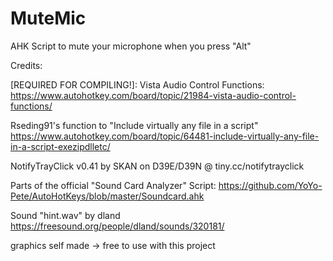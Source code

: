 # MuteMic
AHK Script to mute your microphone when you press "Alt"

Credits:

[REQUIRED FOR COMPILING!]: Vista Audio Control Functions: https://www.autohotkey.com/board/topic/21984-vista-audio-control-functions/

Rseding91's function to "Include virtually any file in a script" https://www.autohotkey.com/board/topic/64481-include-virtually-any-file-in-a-script-exezipdlletc/

NotifyTrayClick v0.41 by SKAN on D39E/D39N @ tiny.cc/notifytrayclick

Parts of the official "Sound Card Analyzer" Script: https://github.com/YoYo-Pete/AutoHotKeys/blob/master/Soundcard.ahk

Sound "hint.wav" by dland https://freesound.org/people/dland/sounds/320181/

graphics self made -> free to use with this project
